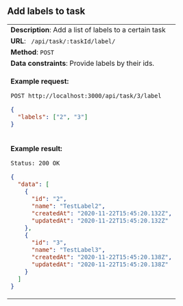 ## Add labels to task

<table>
    <tr><td> <b>Description</b>: Add a list of labels to a certain task </td></tr>
    <tr><td> <b>URL</b>: <code> /api/task/:taskId/label/ </code> </td></tr>
    <tr><td> <b>Method</b>: <code>POST</code> </td></tr>
    <tr><td> <b>Data constraints</b>: Provide labels by their ids. </td></tr>
<tr><td>

**Example request:**

`POST http://localhost:3000/api/task/3/label`

```json
{
  "labels": ["2", "3"]
}
```

</td></tr>
<tr><td>

**Example result:**

`Status: 200 OK`

```json
{
  "data": [
    {
      "id": "2",
      "name": "TestLabel2",
      "createdAt": "2020-11-22T15:45:20.132Z",
      "updatedAt": "2020-11-22T15:45:20.132Z"
    },
    {
      "id": "3",
      "name": "TestLabel3",
      "createdAt": "2020-11-22T15:45:20.138Z",
      "updatedAt": "2020-11-22T15:45:20.138Z"
    }
  ]
}
```

</td></tr>
</table>
